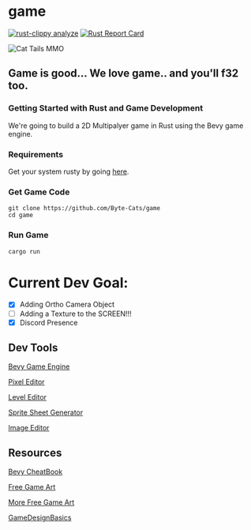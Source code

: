 # game
[![rust-clippy analyze](https://github.com/Byte-Cats/game/actions/workflows/rust-clippy.yml/badge.svg)](https://github.com/Byte-Cats/game/actions/workflows/rust-clippy.yml)
[![Rust Report Card](https://rust-reportcard.xuri.me/badge/github.com/byte-cats/game)](https://rust-reportcard.xuri.me/report/github.com/byte-cats/game)

![Cat Tails MMO](https://imgs.search.brave.com/YuGdpoCxALYk_krxLSxmhP05czvbBIceNcMiMfWFjxA/rs:fit:735:408:1/g:ce/aHR0cHM6Ly9pLnBp/bmltZy5jb20vNzM2/eC8yNi8yNi9kZS8y/NjI2ZGVjMGU4YmIw/ODZmNmJlOGQ3YjEz/YjE3YjYyNS5qcGc)

## Game is good... We love game.. and you'll f32 too.
### Getting Started with Rust and Game Development
We're going to build a 2D Multipalyer game in Rust using the Bevy game engine. 

### Requirements
Get your system rusty by going [here](https://www.rust-lang.org/en-US/install.html).

### Get Game Code
```shell
git clone https://github.com/Byte-Cats/game
cd game
```

### Run Game
```shell
cargo run
```
# Current Dev Goal:
- [x] Adding Ortho Camera Object
- [ ] Adding a Texture to the SCREEN!!!
- [x] Discord Presence

## Dev Tools 
[Bevy Game Engine](https://bevyengine.org/)

[Pixel Editor](https://github.com/aseprite/aseprite)

[Level Editor](https://ldtk.io/)

[Sprite Sheet Generator](https://www.codeandweb.com/texturepacker)

[Image Editor](https://krita.org/en/download/krita-desktop/)

## Resources
[Bevy CheatBook](https://bevy-cheatbook.github.io/)

[Free Game Art](https://itch.io/game-assets/free)

[More Free Game Art](https://opengameart.org/)

[GameDesignBasics](https://gameaccessibilityguidelines.com/basic/)
